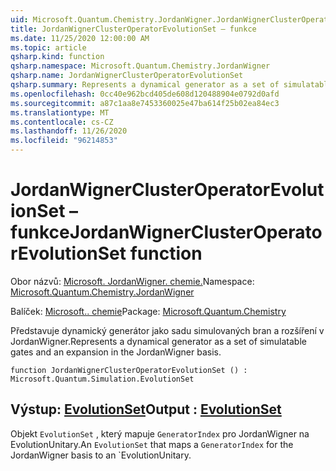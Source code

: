 ```yaml
---
uid: Microsoft.Quantum.Chemistry.JordanWigner.JordanWignerClusterOperatorEvolutionSet
title: JordanWignerClusterOperatorEvolutionSet – funkce
ms.date: 11/25/2020 12:00:00 AM
ms.topic: article
qsharp.kind: function
qsharp.namespace: Microsoft.Quantum.Chemistry.JordanWigner
qsharp.name: JordanWignerClusterOperatorEvolutionSet
qsharp.summary: Represents a dynamical generator as a set of simulatable gates and an expansion in the JordanWigner basis.
ms.openlocfilehash: 0cc40e962bcd405de608d120488904e0792d0afd
ms.sourcegitcommit: a87c1aa8e7453360025e47ba614f25b02ea84ec3
ms.translationtype: MT
ms.contentlocale: cs-CZ
ms.lasthandoff: 11/26/2020
ms.locfileid: "96214853"
---
```

# <a name="jordanwignerclusteroperatorevolutionset-function"></a><span data-ttu-id="3e7ef-102">JordanWignerClusterOperatorEvolutionSet – funkce</span><span class="sxs-lookup"><span data-stu-id="3e7ef-102">JordanWignerClusterOperatorEvolutionSet function</span></span>

<span data-ttu-id="3e7ef-103">Obor názvů: [Microsoft. JordanWigner. chemie.](xref:Microsoft.Quantum.Chemistry.JordanWigner)</span><span class="sxs-lookup"><span data-stu-id="3e7ef-103">Namespace: [Microsoft.Quantum.Chemistry.JordanWigner](xref:Microsoft.Quantum.Chemistry.JordanWigner)</span></span>

<span data-ttu-id="3e7ef-104">Balíček: [Microsoft.. chemie](https://nuget.org/packages/Microsoft.Quantum.Chemistry)</span><span class="sxs-lookup"><span data-stu-id="3e7ef-104">Package: [Microsoft.Quantum.Chemistry](https://nuget.org/packages/Microsoft.Quantum.Chemistry)</span></span>


<span data-ttu-id="3e7ef-105">Představuje dynamický generátor jako sadu simulovaných bran a rozšíření v JordanWigner.</span><span class="sxs-lookup"><span data-stu-id="3e7ef-105">Represents a dynamical generator as a set of simulatable gates and an expansion in the JordanWigner basis.</span></span>

```qsharp
function JordanWignerClusterOperatorEvolutionSet () : Microsoft.Quantum.Simulation.EvolutionSet
```


## <a name="output--evolutionset"></a><span data-ttu-id="3e7ef-106">Výstup: [EvolutionSet](xref:Microsoft.Quantum.Simulation.EvolutionSet)</span><span class="sxs-lookup"><span data-stu-id="3e7ef-106">Output : [EvolutionSet](xref:Microsoft.Quantum.Simulation.EvolutionSet)</span></span>

<span data-ttu-id="3e7ef-107">Objekt `EvolutionSet` , který mapuje `GeneratorIndex` pro JordanWigner na EvolutionUnitary.</span><span class="sxs-lookup"><span data-stu-id="3e7ef-107">An `EvolutionSet` that maps a `GeneratorIndex` for the JordanWigner basis to an \`EvolutionUnitary.</span></span>
